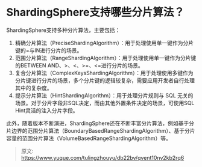 # ShardingSphere支持哪些分片算法？

ShardingSphere支持多种分片算法，主要包括：

1. 精确分片算法（PreciseShardingAlgorithm）：用于处理使用单一键作为分片键的=与IN进行分片的场景。
2. 范围分片算法（RangeShardingAlgorithm）：用于处理使用单一键作为分片键的BETWEEN AND、>、<、>=、<=进行分片的场景。
3. 复合分片算法（ComplexKeysShardingAlgorithm）：用于处理使用多键作为分片键进行分片的场景，多个分片键的逻辑较复杂，需要应用开发者自行处理其中的复杂度。
4. 提示分片算法（HintShardingAlgorithm）：用于处理分片规则与 SQL 无关的场景。对于分片字段非SQL决定，而由其他外置条件决定的场景，可使用SQL Hint灵活的注入分片字段。

此外，随着版本不断演进，ShardingSphere还在不断丰富分片算法，例如基于分片边界的范围分片算法（BoundaryBasedRangeShardingAlgorithm）、基于分片容量的范围分片算法（VolumeBasedRangeShardingAlgorithm）等。


> 原文: <https://www.yuque.com/tulingzhouyu/db22bv/qvent10nv2kb2rq6>
